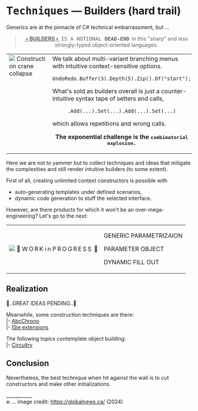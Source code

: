 # T<samp>echniques</samp> &mdash; Builders (hard trail)

Generics are at the pinnacle of C# technical embarrassment, but ...
<blockquote align="center"><ins>&thinsp;«&thinsp;<b>BUILDERS</b>&thinsp;»&thinsp;</ins> <samp>IS A NOTIONAL <b>DEAD-END</samp></b>&thinsp; in this "sharp" and less strongly-typed object-oriented languages.</blockquote>

<table><tr valign="top"><td width="40%"><picture><img alt="&nbsp;Construction crane collapse" src="https://github.com/Kyriosity/read-write/blob/main/README%2B/_rsc/_img/illus/crane_collapse-CA-2024(globalnews.ca).jpg" /></picture></td><td>
<div>We talk about multi-variant branching menus with intuitive context-sensitive options.</div>
 <p align="center"><code>UndoRedo.Buffer(3).Depth(5).Zip().Of("start");</code></p>
<div>What's sold as builders overall is just a counter-intuitive syntax tape of setters and calls,</div>
  <p align="center"><code>.Add(...).Set(...).Add(...).Set(...)</code></p>
  <p>which allows repetitions and wrong calls.</p>
<p align="center"><b>The exponential challenge is the <samp>combimatorial explosion.</samp></b></p>
</td></tr></table>

Here we are not to yammer but to collect techniques and ideas that mitigate the complexities and still render intuitive builders (to some extent).

First of all, creating unlimited context constructors is possible with

+ auto-generating templates under defined scenarios,
+ dynamic code generation to stuff the selected interface.

However, are there products for which it won't be an over-mega-engineering? Let's go to the next:

<table><tr><td><picture><img alt="&nbsp;🚧  W&thinsp;O&thinsp;R&thinsp;K  i&thinsp;n  P&thinsp;R&thinsp;O&thinsp;G&thinsp;R&thinsp;E&thinsp;S&thinsp;S&thinsp; 🐝" src="https://github.com/Kyriosity/read-write/blob/main/README%2B/_rsc/_img/_nav/tiles/_WorkInProgress_200px.jpg" /></picture></td><td>
<p>GENERIC PARAMETRIZAION</p>
<p>PARAMETER OBJECT</p>
<p>DYNAMIC FILL OUT</p>
</td></tr></table>

## Realization

🐝..GREAT IDEAS PENDING..🚧

Meanwhile, some construction techniques are there:\
|- [AbcChrono](../../../parts/AbcChrono)\
|- [ISie extensions](../../../parts/_ext/README+/ISie.md)

The following topics contemplate object building:\
|- [Circuitry](../circuitry)

## Conclusion

Nevertheless, the best technique when hit against the wall is to cut constructors and make other initializations.

\___________\
🔚 ... image credit: https://globalnews.ca/ (2024)
